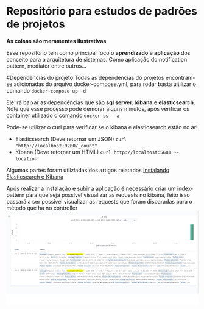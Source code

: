 # Repositório para estudos de padrões de projetos

**As coisas são meramentes ilustrativas**

Esse repositório tem como principal foco o **aprendizado** e **aplicação** dos conceito para a arquitetura de sistemas. Como aplicação do notification pattern, mediator entre outros...

#Dependências do projeto
Todas as dependencias do projetos encontram-se adicionadas do arquivo docker-compose.yml, para rodar basta uitilizar o comando
  `docker-compose up -d`

Ele irá baixar as dependências que são **sql server**, **kibana** e **elasticsearch**.
Note que esse processo pode demorar alguns minutos, após verificar os container utilizado o comando
  `docker ps - a`

Pode-se utilizar o curl para verificar se o kibana e elasticsearch estão no ar!
 - Elasticsearch (Deve retornar um JSON)
  `curl "http://localhost:9200/_count"`
 - Kibana (Deve retornar um HTML)
  `curl http://localhost:5601 --location`

Algumas partes foram utilziadas dos artigos relatados [Instalando Elasticsearch e Kibana](https://docs.swiftybeaver.com/article/33-install-elasticsearch-kibana-via-docker)

Após realizar a instalação e subir a aplicação é necessário criar um index-pattern para que seja possível visualizar as requests no kibana, feito isso passará a ser possível visualizar as requests que foram disparadas para o método que há no controller
![Kibana messages](https://github.com/thiagocoppi/ArchStudy/blob/master/images/messages.jpg)

